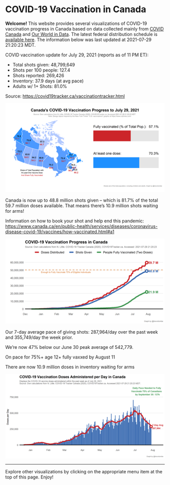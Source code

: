COVID-19 Vaccination in Canada
==============================

**Welcome!** This website provides several visualizations of COVID-19
vaccination progress in Canada based on data collected mainly from
[COVID Canada](https://covid19tracker.ca/vaccinationtracker.html) and
[Our World in Data](https://ourworldindata.org/covid-vaccinations). The
latest federal distribution schedule is [available
here](https://www.canada.ca/en/public-health/services/diseases/2019-novel-coronavirus-infection/prevention-risks/covid-19-vaccine-treatment/vaccine-rollout.html).
The information below was last updated at 2021-07-29 21:20:23 MDT.

COVID vaccination update for July 29, 2021 (reports as of 11 PM ET):

-   Total shots given: 48,799,649
-   Shots per 100 people: 127.4
-   Shots reported: 269,426
-   Inventory: 37.9 days (at avg pace)
-   Adults w/ 1+ Shots: 81.0%

Source:
<a href="https://covid19tracker.ca/vaccinationtracker.html" class="uri">https://covid19tracker.ca/vaccinationtracker.html</a>

![](Plots/plot_main.png)

Canada is now up to 48.8 million shots given – which is 81.7% of the
total 59.7 million doses available. That means there’s 10.9 million
shots waiting for arms!

Information on how to book your shot and help end this pandemic:
<a href="https://www.canada.ca/en/public-health/services/diseases/coronavirus-disease-covid-19/vaccines/how-vaccinated.html#a1" class="uri">https://www.canada.ca/en/public-health/services/diseases/coronavirus-disease-covid-19/vaccines/how-vaccinated.html#a1</a>

![](Plots/plot_total.png)

Our 7-day average pace of giving shots: 287,964/day over the past week
and 355,749/day the week prior.

We’re now 47% below our June 30 peak average of 542,779.

On pace for 75%+ age 12+ fully vaxxed by August 11

There are now 10.9 million doses in inventory waiting for arms

![](Plots/pace_national.png)

------------------------------------------------------------------------

Explore other visualizations by clicking on the appropriate menu item at
the top of this page. Enjoy!
